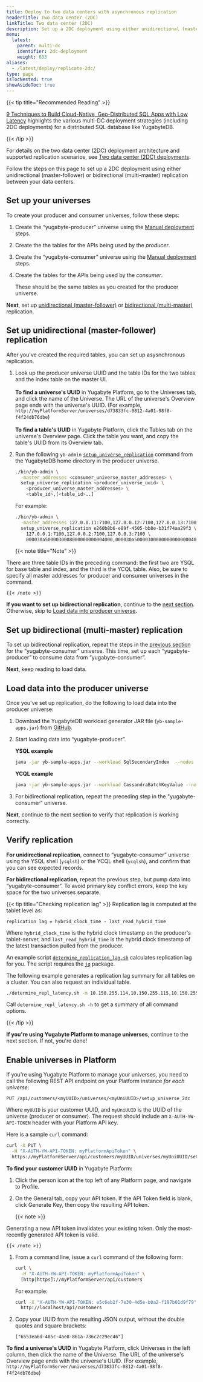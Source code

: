 ```yaml
---
title: Deploy to two data centers with asynchronous replication
headerTitle: Two data center (2DC)
linkTitle: Two data center (2DC)
description: Set up a 2DC deployment using either unidirectional (master-follower) or bidirectional (multi-master) replication between the data centers.
menu:
  latest:
    parent: multi-dc
    identifier: 2dc-deployment
    weight: 633
aliases:
  - /latest/deploy/replicate-2dc/
type: page
isTocNested: true
showAsideToc: true
---
```


{{< tip title="Recommended Reading" >}}

[9 Techniques to Build Cloud-Native, Geo-Distributed SQL Apps with Low Latency](https://blog.yugabyte.com/9-techniques-to-build-cloud-native-geo-distributed-sql-apps-with-low-latency/) highlights the various multi-DC deployment strategies (including 2DC deployments) for a distributed SQL database like YugabyteDB.

{{< /tip >}}

For details on the two data center (2DC) deployment architecture and supported replication scenarios, see [Two data center (2DC) deployments](../../../architecture/2dc-deployments).

Follow the steps on this page to set up a 2DC deployment using either unidirectional (master-follower) or bidirectional (multi-master) replication between your data centers.

## Set up your universes

To create your producer and consumer universes, follow these steps:

1. Create the “yugabyte-producer” universe using the [Manual deployment](../../manual-deployment) steps.

1. Create the the tables for the APIs being used by the _producer_.

1. Create the “yugabyte-consumer” universe using the [Manual deployment](../../manual-deployment) steps.

1. Create the tables for the APIs being used by the _consumer_.

    These should be the same tables as you created for the producer universe.

**Next**, set up [unidirectional (master-follower)](#set-up-unidirectional-master-follower-replication) or [bidirectional (multi-master)](#set-up-bidirectional-multi-master-replication) replication.

## Set up unidirectional (master-follower) replication

After you've created the required tables, you can set up asysnchronous replication.

1. Look up the producer universe UUID and the table IDs for the two tables and the index table on the master UI.
    <br/><br/>
    **To find a universe's UUID** in Yugabyte Platform, go to the Universes tab, and click the name of the Universe. The URL of the universe's Overview page ends with the universe's UUID. (For example, `http://myPlatformServer/universes/d73833fc-0812-4a01-98f8-f4f24db76dbe`)
    <br/><br/>
    **To find a table's UUID** in Yugabyte Platform, click the Tables tab on the universe's Overview page. Click the table you want, and copy the table's UUID from its Overview tab.

1. Run the following `yb-admin` [`setup_universe_replication`](../../../admin/yb-admin/#setup-universe-replication) command from the YugabyteDB home directory in the producer universe.

    ```sh
    ./bin/yb-admin \
      -master_addresses <consumer_universe_master_addresses> \
      setup_universe_replication <producer_universe_uuid> \
        <producer_universe_master_addresses> \
        <table_id>,[<table_id>..]
    ```

    For example:

    ```sh
    ./bin/yb-admin \
      -master_addresses 127.0.0.11:7100,127.0.0.12:7100,127.0.0.13:7100 \
      setup_universe_replication e260b8b6-e89f-4505-bb8e-b31f74aa29f3 \
        127.0.0.1:7100,127.0.0.2:7100,127.0.0.3:7100 \
        000030a5000030008000000000004000,000030a5000030008000000000004005,dfef757c415c4b2cacc9315b8acb539a
    ```

    {{< note title="Note" >}}

There are three table IDs in the preceding command: the first two are YSQL for base table and index, and the third is the YCQL table. Also, be sure to specify all master addresses for producer and consumer universes in the command.

    {{< /note >}}

**If you want to set up bidirectional replication**, continue to the [next section](#set-up-bidirectional-multi-master-replication). Otherwise, skip to [Load data into producer universe](#load-data-into-producer-universe).

## Set up bidirectional (multi-master) replication

To set up bidirectional replication, repeat the steps in the [previous section](#set-up-unidirectional-master-follower-replication) for the “yugabyte-consumer” universe. This time, set up each “yugabyte-producer” to consume data from “yugabyte-consumer”.

**Next**, keep reading to load data.

## Load data into the producer universe

Once you've set up replication, do the following to load data into the producer universe:

1. Download the YugabyteDB workload generator JAR file (`yb-sample-apps.jar`) from [GitHub](https://github.com/yugabyte/yb-sample-apps/releases).

1. Start loading data into “yugabyte-producer”.

    **YSQL example**

    ```sh
    java -jar yb-sample-apps.jar --workload SqlSecondaryIndex  --nodes 127.0.0.1:5433
    ```

    **YCQL example**

    ```sh
    java -jar yb-sample-apps.jar --workload CassandraBatchKeyValue --nodes 127.0.0.1:9042
    ```

1. For bidirectional replication, repeat the preceding step in the "yugabyte-consumer" universe.

**Next**, continue to the next section to verify that replication is working correctly.

## Verify replication

**For unidirectional replication**, connect to “yugabyte-consumer” universe using the YSQL shell (`ysqlsh`) or the YCQL shell (`ycqlsh`), and confirm that you can see expected records.

**For bidirectional replication**, repeat the previous step, but pump data into “yugabyte-consumer”. To avoid primary key conflict errors, keep the key space for the two universes separate.

{{< tip title="Checking replication lag" >}}
Replication lag is computed at the tablet level as:

`replication lag = hybrid_clock_time - last_read_hybrid_time`

Where `hybrid_clock_time` is the hybrid clock timestamp on the producer's tablet-server, and `last_read_hybrid_time` is the hybrid clock timestamp of the latest transaction pulled from the producer.

An example script [`determine_replication_lag.sh`](/files/determine_replication_lag.sh) calculates replication lag for you. The script requires the [`jq`](https://stedolan.github.io/jq/) package.

The following example generates a replication lag summary for all tables on a cluster. You can also request an individual table.

```sh
./determine_repl_latency.sh -m 10.150.255.114,10.150.255.115,10.150.255.113
```

Call `determine_repl_latency.sh -h` to get a summary of all command options.

{{< /tip >}}

**If you're using Yugabyte Platform to manage universes**, continue to the next section. If not, you're done!

## Enable universes in Platform

If you're using Yugabyte Platform to manage your universes, you need to call the following REST API endpoint on your Platform instance _for each universe_:

```http
PUT /api/customers/<myUUID>/universes/<myUniUUID>/setup_universe_2dc
```

Where `myUUID` is your customer UUID, and `myUniUUID` is the UUID of the universe (producer or consumer). The request should include an `X-AUTH-YW-API-TOKEN` header with your Platform API key.

Here is a sample `curl` command:

```sh
curl -X PUT \
  -H "X-AUTH-YW-API-TOKEN: myPlatformApiToken" \
  https://myPlatformServer/api/customers/myUUID/universes/myUniUUID/setup_universe_2dc
```

**To find your customer UUID** in Yugabyte Platform:

1. Click the person icon at the top left of any Platform page, and navigate to Profile.

1. On the General tab, copy your API token. If the API Token field is blank, click Generate Key, then copy the resulting API token.

    {{< note >}}

Generating a new API token invalidates your existing token. Only the most-recently generated API token is valid.

    {{< /note >}}

1. From a command line, issue a `curl` command of the following form:

    ```sh
    curl \
      -H "X-AUTH-YW-API-TOKEN: myPlatformApiToken" \
      [http|https]://myPlatformServer/api/customers
    ```

    For example:

    ```sh
    curl -X "X-AUTH-YW-API-TOKEN: e5c6eb2f-7e30-4d5e-b0a2-f197b01d9f79" \
      http://localhost/api/customers
    ```

1. Copy your UUID from the resulting JSON output, without the double quotes and square brackets:

    ```
    ["6553ea6d-485c-4ae8-861a-736c2c29ec46"]
    ```

**To find a universe's UUID** in Yugabyte Platform, click Universes in the left column, then click the name of the Universe. The URL of the universe's Overview page ends with the universe's UUID. (For example, `http://myPlatformServer/universes/d73833fc-0812-4a01-98f8-f4f24db76dbe`)
